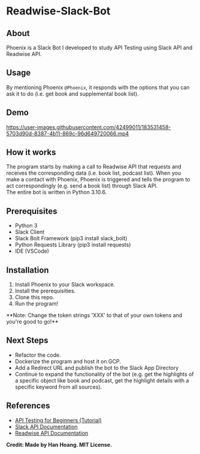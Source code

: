 # Readwise-Slack-Bot
## About
Phoenix is a Slack Bot I developed to study API Testing using Slack API and Readwise API.

## Usage
By mentioning Phoenix `@Phoenix`, it responds with the options that you can ask it to do (i.e. get book and supplemental book list).

## Demo
https://user-images.githubusercontent.com/42499011/183531458-5703d90d-8387-4b11-869c-96d649720066.mp4

## How it works
The program starts by making a call to Readwise API that requests and receives the corresponding data (i.e. book list, podcast list). When you make a contact with Phoenix, Phoenix is triggered and tells the program to act correspondingly (e.g. send a book list) through Slack API.<br />
The entire bot is written in Python 3.10.6.

## Prerequisites
- Python 3
- Slack Client
- Slack Bolt Framework (pip3 install slack_bolt)
- Python Requests Library (pip3 install requests)
- IDE (VSCode)

## Installation
<ol>
<li>Install Phoenix to your Slack workspace.</li>
<li>Install the prerequisities.</li>
<li>Clone this repo.</li>
<li>Run the program!</li>
</ol>
**Note: Change the token strings 'XXX' to that of your own tokens and you're good to go!**

## Next Steps
- Refactor the code.
- Dockerize the program and host it on GCP.
- Add a Redirect URL and publish the bot to the Slack App Directory
- Continue to expand the functionality of the bot (e.g. get the highlights of a specific object like book and podcast, get the highlight details with a specific keyword from all sources).

## References
- [API Testing for Beginners (Tutorial)](https://www.youtube.com/watch?v=GZvSYJDk-us)
- [Slack API Documentation](https://api.slack.com/docs)
- [Readwise API Documentation](https://readwise.io/api_deets)

**Credit: Made by Han Hoang. MIT License.**
